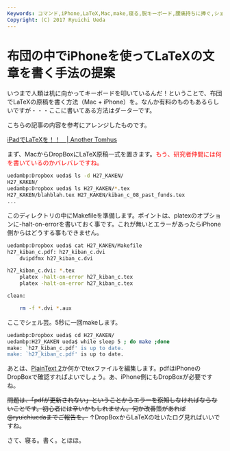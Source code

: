 ```yaml
---
Keywords: コマンド,iPhone,LaTeX,Mac,make,寝る,脱キーボード,腰痛持ちに捧ぐ,シェル芸
Copyright: (C) 2017 Ryuichi Ueda
---
```


# 布団の中でiPhoneを使ってLaTeXの文章を書く手法の提案
いつまで人類は机に向かってキーボードを叩いているんだ！ということで、布団でLaTeXの原稿を書く方法（Mac + iPhone）を。なんか有料のものもあるらしいですが・・・ここに書いてある方法はダーターです。

こちらの記事の内容を参考にアレンジしたものです。

<a href="http://tomhus.blogspot.jp/2011/02/ipadlatex.html" target="_blank">iPadでLaTeXを！！　| Another Tomhus</a>


まず、MacからDropBoxにLaTeX原稿一式を置きます。<span style="color:red">もう、研究者仲間には何を書いているのかバレバレですね。</span>

```bash
uedambp:Dropbox ueda$ ls -d H27_KAKEN/
H27_KAKEN/
uedambp:Dropbox ueda$ ls H27_KAKEN/*.tex
H27_KAKEN/blahblah.tex H27_KAKEN/kiban_c_08_past_funds.tex
...
```

このディレクトリの中にMakefileを準備します。ポイントは、platexのオプションに-halt-on-errorを書いておく事です。これが無いとエラーがあったらiPhone側からはどうする事もできません。

```bash
uedambp:Dropbox ueda$ cat H27_KAKEN/Makefile 
h27_kiban_c.pdf: h27_kiban_c.dvi
	dvipdfmx h27_kiban_c.dvi

h27_kiban_c.dvi: *.tex
	platex -halt-on-error h27_kiban_c.tex
	platex -halt-on-error h27_kiban_c.tex

clean:

	rm -f *.dvi *.aux
```

ここでシェル芸。5秒に一回makeします。

```bash
uedambp:Dropbox ueda$ cd H27_KAKEN/
uedambp:H27_KAKEN ueda$ while sleep 5 ; do make ;done
make: `h27_kiban_c.pdf' is up to date.
make: `h27_kiban_c.pdf' is up to date.
```

あとは、<a href="https://itunes.apple.com/jp/app/plaintext-2/id769101727?mt=8" target="_blank">PlainText 2</a>か何かでtexファイルを編集します。pdfはiPhoneのDropBoxで確認すればよいでしょう。あ、iPhone側にもDropBoxが必要ですね。

<s>問題は、「pdfが更新されない」ということからエラーを察知しなければならないことです。初心者には辛いかもしれません。何か改善策があれば\@ryuichiuedaまでご報告を。</s>
↑DropBoxからLaTeXの吐いたログ見ればいいですね。


さて、寝る。書く。とほほ。




